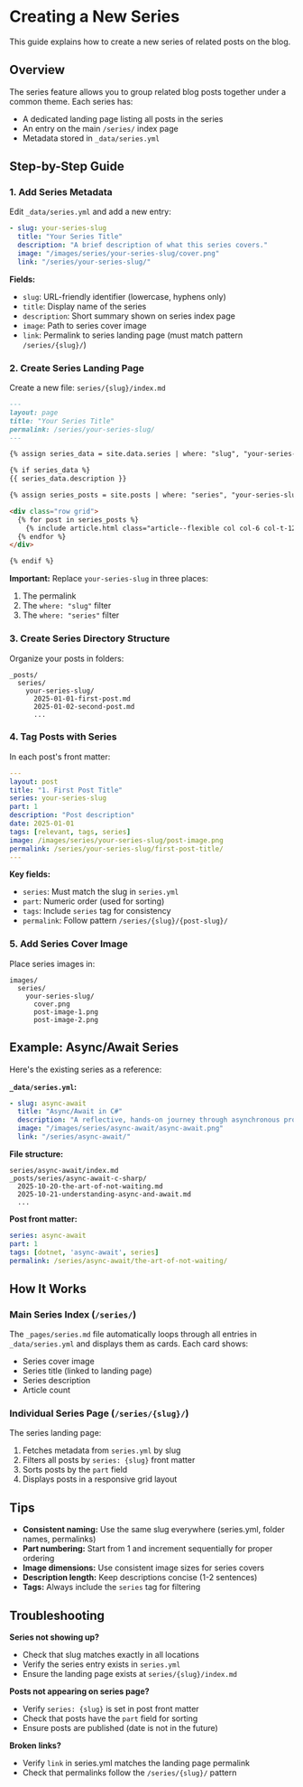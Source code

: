 # Creating a New Series

This guide explains how to create a new series of related posts on the blog.

## Overview

The series feature allows you to group related blog posts together under a common theme. Each series has:

- A dedicated landing page listing all posts in the series
- An entry on the main `/series/` index page
- Metadata stored in `_data/series.yml`

## Step-by-Step Guide

### 1. Add Series Metadata

Edit `_data/series.yml` and add a new entry:

```yaml
- slug: your-series-slug
  title: "Your Series Title"
  description: "A brief description of what this series covers."
  image: "/images/series/your-series-slug/cover.png"
  link: "/series/your-series-slug/"
```

**Fields:**

- `slug`: URL-friendly identifier (lowercase, hyphens only)
- `title`: Display name of the series
- `description`: Short summary shown on series index page
- `image`: Path to series cover image
- `link`: Permalink to series landing page (must match pattern `/series/{slug}/`)

### 2. Create Series Landing Page

Create a new file: `series/{slug}/index.md`

```markdown
---
layout: page
title: "Your Series Title"
permalink: /series/your-series-slug/
---

{% assign series_data = site.data.series | where: "slug", "your-series-slug" | first %}

{% if series_data %}
{{ series_data.description }}

{% assign series_posts = site.posts | where: "series", "your-series-slug" | sort: "part" %}

<div class="row grid">
  {% for post in series_posts %}
    {% include article.html class="article--flexible col col-6 col-t-12" %}
  {% endfor %}
</div>

{% endif %}
```

**Important:** Replace `your-series-slug` in three places:

1. The permalink
2. The `where: "slug"` filter
3. The `where: "series"` filter

### 3. Create Series Directory Structure

Organize your posts in folders:

```
_posts/
  series/
    your-series-slug/
      2025-01-01-first-post.md
      2025-01-02-second-post.md
      ...
```

### 4. Tag Posts with Series

In each post's front matter:

```yaml
---
layout: post
title: "1. First Post Title"
series: your-series-slug
part: 1
description: "Post description"
date: 2025-01-01
tags: [relevant, tags, series]
image: /images/series/your-series-slug/post-image.png
permalink: /series/your-series-slug/first-post-title/
---
```

**Key fields:**

- `series`: Must match the slug in `series.yml`
- `part`: Numeric order (used for sorting)
- `tags`: Include `series` tag for consistency
- `permalink`: Follow pattern `/series/{slug}/{post-slug}/`

### 5. Add Series Cover Image

Place series images in:

```
images/
  series/
    your-series-slug/
      cover.png
      post-image-1.png
      post-image-2.png
```

## Example: Async/Await Series

Here's the existing series as a reference:

**`_data/series.yml`:**

```yaml
- slug: async-await
  title: "Async/Await in C#"
  description: "A reflective, hands-on journey through asynchronous programming in C#."
  image: "/images/series/async-await/async-await.png"
  link: "/series/async-await/"
```

**File structure:**

```
series/async-await/index.md
_posts/series/async-await-c-sharp/
  2025-10-20-the-art-of-not-waiting.md
  2025-10-21-understanding-async-and-await.md
  ...
```

**Post front matter:**

```yaml
series: async-await
part: 1
tags: [dotnet, 'async-await', series]
permalink: /series/async-await/the-art-of-not-waiting/
```

## How It Works

### Main Series Index (`/series/`)

The `_pages/series.md` file automatically loops through all entries in `_data/series.yml` and displays them as cards. Each card shows:

- Series cover image
- Series title (linked to landing page)
- Series description
- Article count

### Individual Series Page (`/series/{slug}/`)

The series landing page:

1. Fetches metadata from `series.yml` by slug
2. Filters all posts by `series: {slug}` front matter
3. Sorts posts by the `part` field
4. Displays posts in a responsive grid layout

## Tips

- **Consistent naming:** Use the same slug everywhere (series.yml, folder names, permalinks)
- **Part numbering:** Start from 1 and increment sequentially for proper ordering
- **Image dimensions:** Use consistent image sizes for series covers
- **Description length:** Keep descriptions concise (1-2 sentences)
- **Tags:** Always include the `series` tag for filtering

## Troubleshooting

**Series not showing up?**

- Check that slug matches exactly in all locations
- Verify the series entry exists in `series.yml`
- Ensure the landing page exists at `series/{slug}/index.md`

**Posts not appearing on series page?**

- Verify `series: {slug}` is set in post front matter
- Check that posts have the `part` field for sorting
- Ensure posts are published (date is not in the future)

**Broken links?**

- Verify `link` in series.yml matches the landing page permalink
- Check that permalinks follow the `/series/{slug}/` pattern
